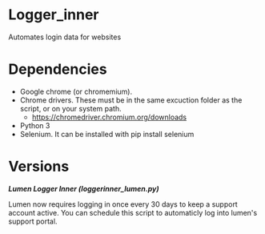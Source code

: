 # Logger_inner
Automates login data for websites

# Dependencies
* Google chrome (or chromemium).
* Chrome drivers. These must be in the same excuction folder as the script, or on your system path.
  * https://chromedriver.chromium.org/downloads
* Python 3
* Selenium. It can be installed with pip install selenium

# Versions
***Lumen Logger Inner (loggerinner_lumen.py)***

Lumen now requires logging in once every 30 days to keep a support account active. You can schedule this script to automaticly log into lumen's support portal.
